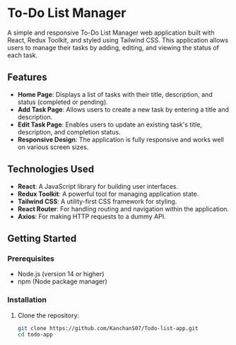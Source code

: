 # To-Do List Manager

A simple and responsive To-Do List Manager web application built with React, Redux Toolkit, and styled using Tailwind CSS. This application allows users to manage their tasks by adding, editing, and viewing the status of each task.

## Features

- **Home Page**: Displays a list of tasks with their title, description, and status (completed or pending).
- **Add Task Page**: Allows users to create a new task by entering a title and description.
- **Edit Task Page**: Enables users to update an existing task's title, description, and completion status.
- **Responsive Design**: The application is fully responsive and works well on various screen sizes.

## Technologies Used

- **React**: A JavaScript library for building user interfaces.
- **Redux Toolkit**: A powerful tool for managing application state.
- **Tailwind CSS**: A utility-first CSS framework for styling.
- **React Router**: For handling routing and navigation within the application.
- **Axios**: For making HTTP requests to a dummy API.

## Getting Started

### Prerequisites

- Node.js (version 14 or higher)
- npm (Node package manager)

### Installation

1. Clone the repository:

   ```bash
   git clone https://github.com/KanchanS07/Todo-list-app.git
   cd todo-app